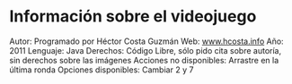 Información sobre el videojuego
===============================
Autor: Programado por Héctor Costa Guzmán
Web: www.hcosta.info
Año: 2011
Lenguaje: Java
Derechos: Código Libre, sólo pido cita sobre autoría, sin derechos sobre las imágenes
Acciones no disponibles: Arrastre en la última ronda
Opciones disponibles: Cambiar 2 y 7